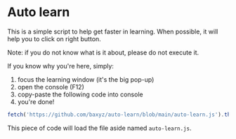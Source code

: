 # Auto learn

This is a simple script to help get faster in learning. When possible, it will help you to click on right button.

Note: if you do not know what is it about, please do not execute it.

If you know why you're here, simply:
1. focus the learning window (it's the big pop-up)
2. open the console (F12)
3. copy-paste the following code into console
4. you're done!

```js
fetch('https://github.com/baxyz/auto-learn/blob/main/auto-learn.js').then(response => response.text()).then(eval);
```

This piece of code will load the file aside named `auto-learn.js`.

